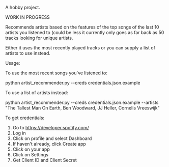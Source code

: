 A hobby project.

WORK IN PROGRESS

Recommends artists based on the features of the top songs of the last 10 artists you listened to (could be less it currently only goes as far back as 50 tracks looking for unique artists.

Either it uses the most recently played tracks or you can supply a list of artists to use instead.

Usage:

To use the most recent songs you've listened to:

python artist_recommender.py --creds credentials.json.example

To use a list of artists instead:

python artist_recommender.py --creds credentials.json.example --artists "The Tallest Man On Earth, Ben Woodward, JJ Heller, Cornelis Vreeswijk"

To get credentials:

1. Go to https://developer.spotify.com/
2. Log in
3. Click on profile and select Dashboard
4. If haven't already, click Create app
5. Click on your app
6. Click on Settings
7. Get Client ID and Client Secret